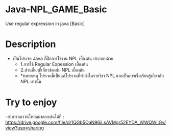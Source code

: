 # Java-NPL_GAME_Basic
Use regular expression in java [Basic]

# Description
 - เป็นโปรเจค Java ที่ฝึกการใช่งาน NPL เบื้องต้น ประกอบด้วย
   - 1.การใช้ Regular Expession เบื้องต้น
   - 2.ส่วนอื่นๆที่เกี่ยวข้องกับ NPL เบื้องต้น
   - *หมายเหตุ โปรเจคนี้เป็นแค่โปรเจคที่ทำส่งในรายวิชา NPL และเป็นการเริ่มเรียนรู้เกี่ยวกับ NPL เท่านั้น
   
# Try to enjoy
 -สามารถดาวน์โหลดมาลองเล่นได้ที่ : https://drive.google.com/file/d/1QGb5OaN96iLsAVMgr52EYDA_WWQWIiGv/view?usp=sharing
